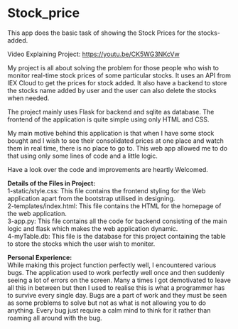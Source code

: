 # Stock_price
This app does the basic task of showing the Stock Prices for the stocks-added.

Video Explaining Project: https://youtu.be/CK5WG3NKcVw

My project is all about solving the problem for those people who wish to monitor real-time stock prices of some particular stocks. 
It uses an API from IEX Cloud to get the prices for stock added. 
It also have a backend to store the stocks name added by user and the user can also delete the stocks when needed.

The project mainly uses Flask for backend and sqlite as database. 
The frontend of the application is quite simple using only HTML and CSS.

My main motive behind this application is that when I have some stock bought and I wish to see their consolidated prices at one place and watch them in real time, there is no place to go to. 
This web app allowed me to do that using only some lines of code and a little logic.

Have a look over the code and improvements are heartly Welcomed.

<b>Details of the Files in Project:</b><br>
  1-static/style.css: This file contains the frontend styling for the Web application apart from the bootstrap utilised in designing.<br>
  2-templates/index.html: This file contains the HTML for the homepage of the web application.<br>
  3-app.py: This file contains all the code for backend consisting of the main logic and flask which makes the web application dynamic.<br>
  4-myTable.db: This file is the database for this project containing the table to store the stocks which the user wish to moniter.<br>


<b>Personal Experience:</b><br>
While making this project function perfectly well, I encountered various bugs. The application used to work perfectly well once and then suddenly seeing a lot of errors on the screen. 
Many a times I got demotivated to leave all this in between but then I used to realise this is what a programmer has to survive every single day.
Bugs are a part of work and they must be seen as some problems to solve but not as what is not allowing you to do anything.
Every bug just require a calm mind to think for it rather than roaming all around with the bug.
